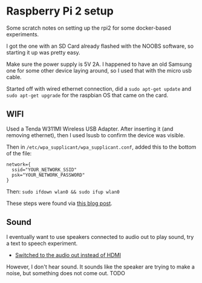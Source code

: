 # Raspberry Pi 2 setup

Some scratch notes on setting up the rpi2 for some docker-based experiments.

I got the one with an SD Card already flashed with the NOOBS software, so starting it up was pretty easy.

Make sure the power supply is 5V 2A. I happened to have an old Samsung one for some other device laying around, so I used that with the micro usb cable.

Started off with wired ethernet connection, did a `sudo apt-get update` and `sudo apt-get upgrade` for the raspbian OS that came on the card.

## WIFI

Used a Tenda W311MI Wireless USB Adapter. After inserting it (and removing ethernet), then I used lsusb to confirm the device was visible.

Then in `/etc/wpa_supplicant/wpa_supplicant.conf`, added this to the bottom of the file:

```
network={
  ssid="YOUR_NETWORK_SSID"
  psk="YOUR_NETWORK_PASSWORD"
}
```

Then: `sudo ifdown wlan0 && sudo ifup wlan0`

These steps were found via [this blog post](http://www.jeffgeerling.com/blogs/jeff-geerling/edimax-ew-7811un-tenda-w311mi-wifi-raspberry-pi).

## Sound

I eventually want to use speakers connected to audio out to play sound, try a text to speech experiment.

* [Switched to the audio out instead of HDMI](https://www.raspberrypi.org/documentation/configuration/audio-config.md)

However, I don't hear sound. It sounds like the speaker are trying to make a noise, but something does not come out. TODO


